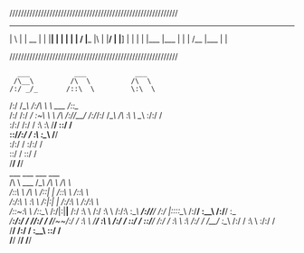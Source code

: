 
///////////////////////////////////////////////////////////
___  _ ____ _ ___ ____ _       ____ _ ___ _ ___  ____ _  _ 
|  \ | | __ |  |  |__| |       |    |  |  |   /  |___ |\ | 
|__/ | |__] |  |  |  | |___    |___ |  |  |  /__ |___ | \| 
                                                           
///////////////////////////////////////////////////////////


      ___           ___            ___   
     /\__\         /\  \          /\  \  
    /:/ _/_       /::\  \         \:\  \ 
   /:/ /\__\     /:/\ \  \    ___ /::\__\
  /:/ /:/ _/_   _\:\~\ \  \  /\  /:/\/__/
 /:/_/:/ /\__\ /\ \:\ \ \__\ \:\/:/  /   
 \:\/:/ /:/  / \:\ \:\ \/__/  \::/  /    
  \::/_/:/  /   \:\ \:\__\     \/__/     
   \:\/:/  /     \:\/:/  /               
    \::/  /       \::/  /                
     \/__/         \/__/                 
      ___                       ___           ___           ___     
     /\  \          ___        /\__\         /\  \         /\  \    
    /::\  \        /\  \      /::|  |       /::\  \       /::\  \   
   /:/\:\  \       \:\  \    /:|:|  |      /:/\:\  \     /:/\:\  \  
  /::\~\:\  \      /::\__\  /:/|:|__|__   /:/  \:\  \   /:/  \:\  \ 
 /:/\:\ \:\__\  __/:/\/__/ /:/ |::::\__\ /:/__/ \:\__\ /:/__/ \:\__\
 \/__\:\/:/  / /\/:/  /    \/__/~~/:/  / \:\  \  \/__/ \:\  \ /:/  /
      \::/  /  \::/__/           /:/  /   \:\  \        \:\  /:/  / 
       \/__/    \:\__\          /:/  /     \:\  \        \:\/:/  /  
                 \/__/         /:/  /       \:\__\        \::/  /   
                               \/__/         \/__/         \/__/    
